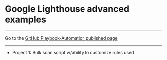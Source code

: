 # Google Lighthouse advanced examples

<hr>

Go to the [GitHub Playbook-Automation published page](https://akingkci.github.io/Dev-Automation/)

<hr>

  * Project 1: Bulk scan script w/ability to customize rules used

